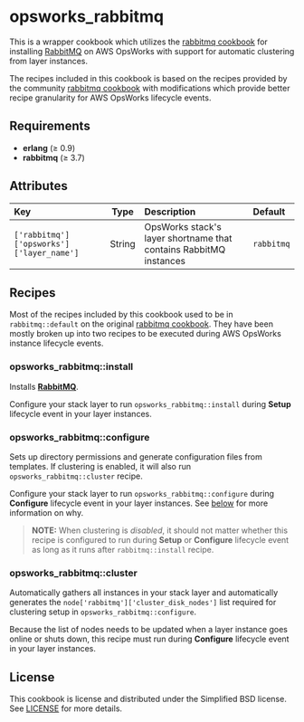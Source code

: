 # opsworks_rabbitmq

This is a wrapper cookbook which utilizes the [rabbitmq cookbook](https://github.com/jjasghar/rabbitmq)
for installing [RabbitMQ](https://www.rabbitmq.com/) on AWS OpsWorks with
support for automatic clustering from layer instances.

The recipes included in this cookbook is based on the recipes provided by
the community [rabbitmq cookbook](https://github.com/jjasghar/rabbitmq) with
modifications which provide better recipe granularity for AWS OpsWorks lifecycle
events.

## Requirements

* **erlang** (≥ 0.9)
* **rabbitmq** (≥ 3.7)

## Attributes

| Key                                      |  Type  | Description                                                       | Default    |
|:-----------------------------------------|:------:|:------------------------------------------------------------------|:-----------|
| `['rabbitmq']['opsworks']['layer_name']` | String | OpsWorks stack's layer shortname that contains RabbitMQ instances | `rabbitmq` |

## Recipes

Most of the recipes included by this cookbook used to be in `rabbitmq::default`
on the original [rabbitmq cookbook](https://github.com/jjasghar/rabbitmq). They
have been mostly broken up into two recipes to be executed during AWS OpsWorks
instance lifecycle events.

### opsworks_rabbitmq::install

Installs **[RabbitMQ](https://www.rabbitmq.com)**.

Configure your stack layer to run `opsworks_rabbitmq::install` during **Setup**
lifecycle event in your layer instances.

### opsworks_rabbitmq::configure

Sets up directory permissions and generate configuration files from templates.
If clustering is enabled, it will also run `opsworks_rabbitmq::cluster` recipe.

Configure your stack layer to run `opsworks_rabbitmq::configure` during
**Configure** lifecycle event in your layer instances. See [below](#opsworks_rabbitmqcluster)
for more information on why.

> **NOTE:** When clustering is *disabled*, it should not matter whether this
recipe is configured to run during **Setup** or **Configure** lifecycle event
as long as it runs after `rabbitmq::install` recipe.

### opsworks_rabbitmq::cluster

Automatically gathers all instances in your stack layer and automatically
generates the `node['rabbitmq']['cluster_disk_nodes']` list required for
clustering setup in `opsworks_rabbitmq::configure`.

Because the list of nodes needs to be updated when a layer instance goes online
or shuts down, this recipe must run during **Configure** lifecycle event in
your layer instances.

## License

This cookbook is license and distributed under the Simplified BSD license.
See [LICENSE](https://github.com/verdigris-cookbooks/opsworks-rabbitmq/blob/master/LICENSE)
for more details.
